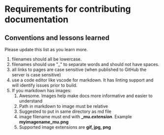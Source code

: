 # Requirements for contributing documentation

## Conventions and lessons learned

Please update this list as you learn more.

1. filenames should all be lowercase.  
2. filenames should use "_" to separate words and should not have spaces.  
3. all links to pages are case sensitive (when published to GitHub the server is case sensitive)
4. use a code editor like vscode for markdown.  It has linting support and will identify issues prior to build.
5. If you markdown has images:
    1. Awesome.  Images help make docs more informative and easier to understand
    2. Path in markdown to image must be relative 
    3. Suggested to put in same directory as md file
    4. image filename must end with **_mu.*extension***.  Example **myimagename_mu.png**
    5. Supported image extensions are **gif, jpg, png**

